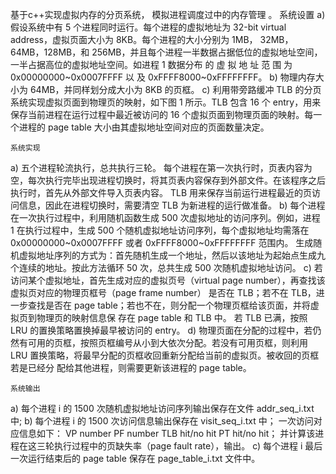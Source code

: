 基于c++实现虚拟内存的分页系统， 模拟进程调度过中的内存管理 。
	系统设置 
a)	假设系统中有 5 个进程同时运行。每个进程的虚拟地址为 32-bit virtual address，虚拟页面大小为 8KB。每个进程的大小分别为 1MB， 32MB，64MB，128MB，和 256MB，并且每个进程一半数据占据低位的虚拟地址空间，一半占据高位的虚拟地址空间。如进程 1 数据分布 的 虚 拟 地 址 范 围 为 0x00000000~0x0007FFFF 以 及
0xFFFF8000~0xFFFFFFFF。 
b)	物理内存大小为 64MB，并同样划分成大小为 8KB 的页框。 
c)	利用带旁路缓冲 TLB 的分页系统实现虚拟页面到物理页的映射，如下图 1 所示。TLB 包含 16 个 entry，用来保存当前进程在运行过程中最近被访问的 16 个虚拟页面到物理页面的映射。每一个进程的 page table 大小由其虚拟地址空间对应的页面数量决定。 
  
	系统实现 
a)	五个进程轮流执行，总共执行三轮。 
每个进程在第一次执行时，页表内容为空，每次执行完毕出现进程切换时，将其页表内容保存到外部文件。在该程序之后执行时，首先从外部文件导入页表内容。 
TLB 用来保存当前运行进程最近的页访问信息，因此在进程切换时，需要清空 TLB 为新进程的运行做准备。 
b)	每个进程在一次执行过程中，利用随机函数生成 500 次虚拟地址的访问序列。例如，进程 1 在执行过程中，生成 500 个随机虚拟地址访问序列，每个虚拟地址均需落在 0x00000000~0x0007FFFF 或者
0xFFFF8000~0xFFFFFFFF 范围内。 
生成随机虚拟地址序列的方式为：首先随机生成一个地址，然后以该地址为起始点生成九个连续的地址。按此方法循环 50 次，总共生成
500 次随机虚拟地址访问。 
c)	若访问某个虚拟地址，首先生成对应的虚拟页号（virtual page number），再查找该虚拟页对应的物理页框号（page frame number）
是否在 TLB；若不在 TLB，进一步查找是否在 page table；若也不在，则分配一个物理页框给该页面，并将虚拟页到物理页的映射信息保
存在 page table 和 TLB 中。 
若 TLB 已满，按照 LRU 的置换策略置换掉最早被访问的 entry。 
d)	物理页面在分配的过程中，若仍然有可用的页框，按照页框编号从小到大依次分配。若没有可用页框，则利用 LRU 置换策略，将最早分配的页框收回重新分配给当前的虚拟页。被收回的页框若是已经分
配给其他进程，则需要更新该进程的 page table。 
 
	系统输出 
a)	每个进程 i 的 1500 次随机虚拟地址访问序列输出保存在文件 addr_seq_i.txt 中; 
b)	每个进程 i 的 1500 次访问信息输出保存在 visit_seq_i.txt 中； 一次访问对应信息如下： 
VP number PF number TLB hit/no hit 	PT hit/no hit； 
并计算该进程在这三轮执行过程中的页缺失率（page fault rate），输出。 
c)	每个进程 i 最后一次运行结束后的 page table 保存在 page_table_i.txt 文件中。 
